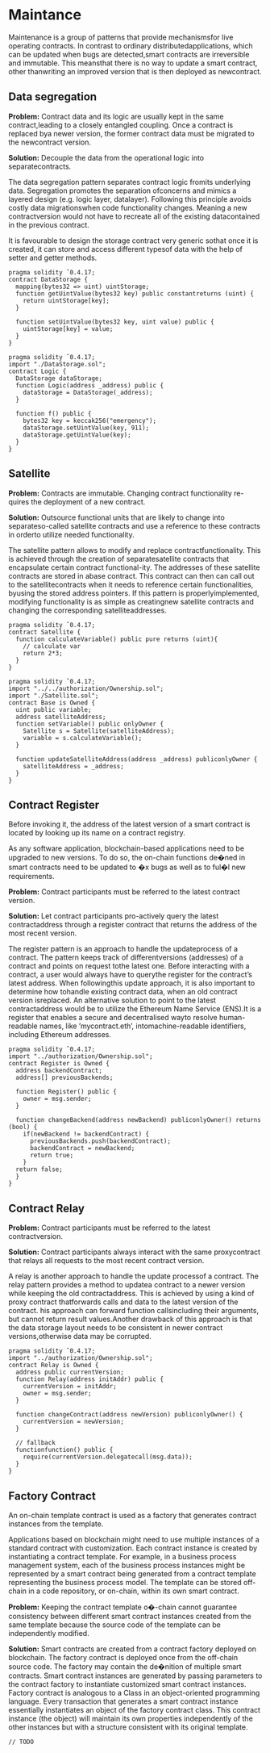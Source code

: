 # Maintance
Maintenance is a group of patterns that provide mechanismsfor live operating contracts. In contrast to ordinary distributedapplications,  which  can  be  updated  when  bugs  are  detected,smart  contracts  are  irreversible  and  immutable.  This  meansthat  there  is  no  way  to  update  a  smart  contract,  other  thanwriting  an  improved  version  that  is  then  deployed  as  newcontract.

## Data segregation

**Problem:** Contract data and its logic are usually kept in the same contract,leading  to  a  closely  entangled  coupling.  Once  a  contract  is  replaced  bya  newer  version,  the  former  contract  data  must  be  migrated  to  the  newcontract version.

**Solution:** Decouple  the  data  from  the  operational  logic  into  separatecontracts.

The  data  segregation  pattern  separates  contract  logic  fromits  underlying  data.  Segregation  promotes  the  separation  ofconcerns  and  mimics  a  layered  design  (e.g.  logic  layer,  datalayer).  Following  this  principle  avoids  costly  data  migrationswhen  code  functionality  changes.  Meaning  a  new  contractversion  would  not  have  to  recreate  all  of  the  existing  datacontained in the previous contract.

It is favourable to design the storage contract very generic sothat once it is created, it can store and access different typesof data with the help of setter and getter methods.

```solidity
pragma solidity ˆ0.4.17;
contract DataStorage {
  mapping(bytes32 => uint) uintStorage;
  function getUintValue(bytes32 key) public constantreturns (uint) {
    return uintStorage[key];
  }
  
  function setUintValue(bytes32 key, uint value) public {
    uintStorage[key] = value;
  }
}
```

```solidity
pragma solidity ˆ0.4.17;
import "./DataStorage.sol";
contract Logic {
  DataStorage dataStorage;
  function Logic(address _address) public {
    dataStorage = DataStorage(_address);
  }
  
  function f() public {
    bytes32 key = keccak256("emergency");
    dataStorage.setUintValue(key, 911);
    dataStorage.getUintValue(key);
  }
}
```

## Satellite

**Problem:** Contracts  are  immutable.  Changing  contract  functionality  re-quires the deployment of a new contract.

**Solution:** Outsource functional units that are likely to change into separateso-called satellite contracts and use a reference to these contracts in orderto utilize needed functionality.

The satellite pattern allows to modify and replace contractfunctionality. This is achieved through the creation of separatesatellite contracts that encapsulate certain contract functional-ity.  The  addresses  of  these  satellite  contracts  are  stored  in  abase contract. This contract can then can call out to the satellitecontracts when it needs to reference certain functionalities, byusing  the  stored  address  pointers.  If  this  pattern  is  properlyimplemented, modifying functionality is as simple as creatingnew satellite contracts and changing the corresponding satelliteaddresses.

```solidity
pragma solidity ˆ0.4.17;
contract Satellite {
  function calculateVariable() public pure returns (uint){
    // calculate var
    return 2*3;
  }
}
```

```solidity
pragma solidity ˆ0.4.17;
import "../../authorization/Ownership.sol";
import "./Satellite.sol";
contract Base is Owned {
  uint public variable;
  address satelliteAddress;
  function setVariable() public onlyOwner {
    Satellite s = Satellite(satelliteAddress);
    variable = s.calculateVariable();
  }
  
  function updateSatelliteAddress(address _address) publiconlyOwner {
    satelliteAddress = _address;
  }
}
```

## Contract Register

Before invoking it, the address of the latest version of a smart contract is located by looking up its
name on a contract registry.

As any software application, blockchain-based applications need to be upgraded to new versions. To
do so, the on-chain functions de�ned in smart contracts need to be updated to �x bugs as well as to ful�l new
requirements.

**Problem:** Contract  participants  must  be  referred  to  the  latest  contract version.

**Solution:** Let  contract  participants  pro-actively  query  the  latest  contractaddress  through  a  register  contract  that  returns  the  address  of  the  most recent version.

The  register  pattern  is  an  approach  to  handle  the  updateprocess  of  a  contract.  The  pattern  keeps  track  of  differentversions  (addresses)  of  a  contract  and  points  on  request  tothe  latest  one. Before interacting with a contract, a user would always have to querythe  register  for  the  contract’s  latest  address.  When  followingthis update approach, it is also important to determine how tohandle existing contract data, when an old contract version isreplaced. An alternative solution to point to the latest contractaddress would be to utilize the Ethereum Name Service (ENS).It  is  a  register  that  enables  a  secure  and  decentralised  wayto  resolve  human-readable  names,  like  ’mycontract.eth’,  intomachine-readable identifiers, including Ethereum addresses.

```solidity
pragma solidity ˆ0.4.17;
import "../authorization/Ownership.sol";
contract Register is Owned {
  address backendContract;
  address[] previousBackends;
  
  function Register() public {
    owner = msg.sender;
  }
  
  function changeBackend(address newBackend) publiconlyOwner() returns (bool) {
    if(newBackend != backendContract) {
      previousBackends.push(backendContract);
      backendContract = newBackend;
      return true;
    }
  return false;
  }
}
```

## Contract Relay

**Problem:** Contract  participants  must  be  referred  to  the  latest  contractversion.

**Solution:** Contract   participants   always   interact   with   the   same   proxycontract that relays all requests to the most recent contract version.

A  relay  is  another  approach  to  handle  the  update  processof  a  contract.  The  relay  pattern  provides  a  method  to  updatea  contract  to  a  newer  version  while  keeping  the  old  contractaddress. This is achieved by using a kind of proxy contract thatforwards  calls  and  data  to  the  latest  version  of  the  contract. 
his approach can forward function callsincluding  their  arguments,  but  cannot  return  result  values.Another  drawback  of  this  approach  is  that  the  data  storage layout  needs  to  be  consistent  in  newer  contract  versions,otherwise data may be corrupted.

```solidity
pragma solidity ˆ0.4.17;
import "../authorization/Ownership.sol";
contract Relay is Owned {
  address public currentVersion;
  function Relay(address initAddr) public {
    currentVersion = initAddr;
    owner = msg.sender;
  }
  
  function changeContract(address newVersion) publiconlyOwner() {
    currentVersion = newVersion;
  }
  
  // fallback 
  functionfunction() public {
    require(currentVersion.delegatecall(msg.data));
  }
}
```

## Factory Contract

An on-chain template contract is used as a factory that generates contract instances from the template.

Applications based on blockchain might need to use multiple instances of a standard contract with
customization. Each contract instance is created by instantiating a contract template. For example, in a business
process management system, each of the business process instances might be represented by a smart contract
being generated from a contract template representing the business process model. The template can be
stored off-chain in a code repository, or on-chain, within its own smart contract.

**Problem:** Keeping the contract template o�-chain cannot guarantee consistency between different smart contract
instances created from the same template because the source code of the template can be independently modified.

**Solution:** Smart contracts are created from a contract factory deployed on blockchain. The factory contract is
deployed once from the off-chain source code. The factory may contain the de�nition of multiple smart contracts.
Smart contract instances are generated by passing parameters to the contract factory to instantiate customized
smart contract instances. Factory contract is analogous to a Class in an object-oriented programming language.
Every transaction that generates a smart contract instance essentially instantiates an object of the factory contract
class. This contract instance (the object) will maintain its own properties independently of the other instances
but with a structure consistent with its original template. 

```solidity
// TODO
```


